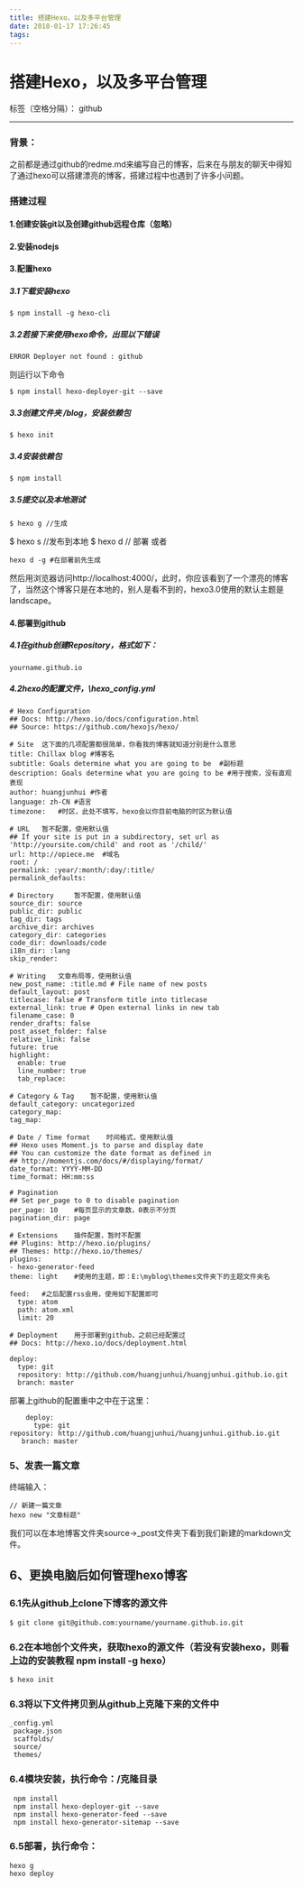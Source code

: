 ```yaml
---
title: 搭建Hexo，以及多平台管理
date: 2018-01-17 17:26:45
tags:
---
```

# 搭建Hexo，以及多平台管理

标签（空格分隔）： github

---

### 背景：
之前都是通过github的redme.md来编写自己的博客，后来在与朋友的聊天中得知了通过hexo可以搭建漂亮的博客，搭建过程中也遇到了许多小问题。

### 搭建过程
#### 1.创建安装git以及创建github远程仓库（忽略）
#### 2.安装nodejs
#### 3.配置hexo
##### 3.1下载安装hexo

    $ npm install -g hexo-cli
    
##### 3.2若接下来使用hexo命令，出现以下错误
    ERROR Deployer not found : github
则运行以下命令

    $ npm install hexo-deployer-git --save
    
##### 3.3创建文件夹 /blog，安装依赖包

    $ hexo init
##### 3.4安装依赖包
    $ npm install

##### 3.5提交以及本地测试
    $ hexo g //生成
$ hexo s //发布到本地
    $ hexo d   // 部署
或者
    
    hexo d -g #在部署前先生成

然后用浏览器访问http://localhost:4000/，此时，你应该看到了一个漂亮的博客了，当然这个博客只是在本地的，别人是看不到的，hexo3.0使用的默认主题是landscape。

#### 4.部署到github
##### 4.1在github创建Repository，格式如下：
    yourname.github.io

##### 4.2hexo的配置文件，\hexo\_config.yml
```
# Hexo Configuration
## Docs: http://hexo.io/docs/configuration.html
## Source: https://github.com/hexojs/hexo/

# Site	这下面的几项配置都很简单，你看我的博客就知道分别是什么意思
title: Chillax blog	#博客名
subtitle: Goals determine what you are going to be	#副标题
description: Goals determine what you are going to be #用于搜索，没有直观表现
author: huangjunhui	#作者
language: zh-CN	#语言
timezone: 	#时区，此处不填写，hexo会以你目前电脑的时区为默认值

# URL	暂不配置，使用默认值
## If your site is put in a subdirectory, set url as 'http://yoursite.com/child' and root as '/child/'
url: http://opiece.me  #域名
root: /
permalink: :year/:month/:day/:title/
permalink_defaults:

# Directory		暂不配置，使用默认值
source_dir: source
public_dir: public
tag_dir: tags
archive_dir: archives
category_dir: categories
code_dir: downloads/code
i18n_dir: :lang
skip_render:

# Writing	文章布局等，使用默认值
new_post_name: :title.md # File name of new posts
default_layout: post
titlecase: false # Transform title into titlecase
external_link: true # Open external links in new tab
filename_case: 0
render_drafts: false
post_asset_folder: false
relative_link: false
future: true
highlight:
  enable: true
  line_number: true
  tab_replace:

# Category & Tag	暂不配置，使用默认值
default_category: uncategorized
category_map:
tag_map:

# Date / Time format	时间格式，使用默认值
## Hexo uses Moment.js to parse and display date
## You can customize the date format as defined in
## http://momentjs.com/docs/#/displaying/format/
date_format: YYYY-MM-DD
time_format: HH:mm:ss

# Pagination	
## Set per_page to 0 to disable pagination
per_page: 10	#每页显示的文章数，0表示不分页
pagination_dir: page

# Extensions	插件配置，暂时不配置
## Plugins: http://hexo.io/plugins/
## Themes: http://hexo.io/themes/
plugins:
- hexo-generator-feed
theme: light	#使用的主题，即：E:\myblog\themes文件夹下的主题文件夹名

feed:	#之后配置rss会用，使用如下配置即可
  type: atom
  path: atom.xml
  limit: 20  

# Deployment	用于部署到github，之前已经配置过
## Docs: http://hexo.io/docs/deployment.html

deploy: 
  type: git
  repository: http://github.com/huangjunhui/huangjunhui.github.io.git
  branch: master
```
部署上github的配置重中之中在于这里：

        deploy: 
          type: git
    repository: http://github.com/huangjunhui/huangjunhui.github.io.git
       branch: master
    

    
### 5、发表一篇文章
终端输入：
    
    // 新建一篇文章
    hexo new "文章标题"
    
我们可以在本地博客文件夹source->_post文件夹下看到我们新建的markdown文件。

## 6、更换电脑后如何管理hexo博客
### 6.1先从github上clone下博客的源文件
    $ git clone git@github.com:yourname/yourname.github.io.git

### 6.2在本地创个文件夹，获取hexo的源文件（若没有安装hexo，则看上边的安装教程 npm install -g hexo）
    $ hexo init
    

### 6.3将以下文件拷贝到从github上克隆下来的文件中
    _config.yml
     package.json
     scaffolds/
     source/
     themes/
     
### 6.4模块安装，执行命令：/克隆目录
     npm install
     npm install hexo-deployer-git --save
     npm install hexo-generator-feed --save
     npm install hexo-generator-sitemap --save

### 6.5部署，执行命令：
    hexo g
    hexo deploy





